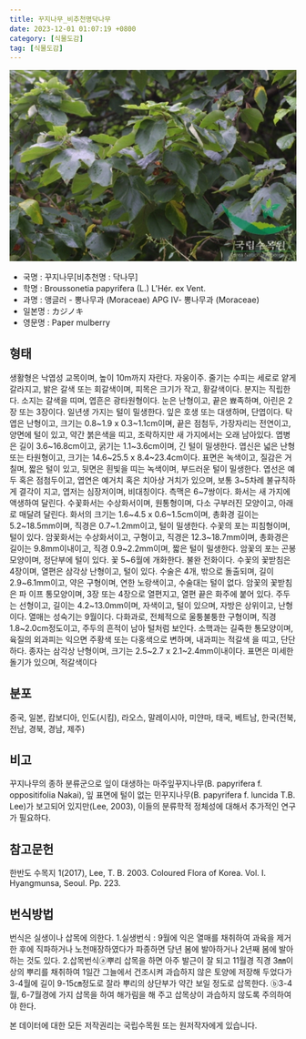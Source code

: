 ```yaml
---
title: 꾸지나무_비추천명닥나무
date: 2023-12-01 01:07:19 +0800
category: [식물도감]
tag: [식물도감]
---
```




![꾸지나무[비추천명 : 닥나무]](/assets/img/fileUpload/plants/basic/Moraceae/Broussonetia/11663/1_th2.JPG)
- 국명 : 꾸지나무[비추천명 : 닥나무]
- 학명 : Broussonetia papyrifera (L.) L'Hér. ex Vent.
- 과명 : 앵글러 - 뽕나무과 (Moraceae) APG Ⅳ- 뽕나무과 (Moraceae)
- 일본명 : カジノキ
- 영문명 : Paper mulberry


## 형태
생활형은 낙엽성 교목이며, 높이 10m까지 자란다. 자웅이주. 줄기는 수피는 세로로 얕게 갈라지고, 밝은 갈색 또는 회갈색이며, 피목은 크기가 작고, 황갈색이다. 분지는 직립한다. 소지는 갈색을 띠며, 엽흔은 광타원형이다. 눈은 난형이고, 끝은 뾰족하며, 아린은 2장 또는 3장이다. 일년생 가지는 털이 밀생한다. 잎은 호생 또는 대생하며, 단엽이다. 탁엽은 난형이고, 크기는 0.8~1.9 x 0.3~1.1cm이며, 끝은 점첨두, 가장자리는 전연이고, 양면에 털이 있고, 약간 붉은색을 띠고, 조락하지만 새 가지에서는 오래 남아있다. 엽병은 길이 3.6~16.8cm이고, 굵기는 1.1~3.6cm이며, 긴 털이 밀생한다. 엽신은 넓은 난형 또는 타원형이고, 크기는 14.6~25.5 x 8.4~23.4cm이다. 표면은 녹색이고, 질감은 거칠며, 짧은 털이 있고, 뒷면은 흰빛을 띠는 녹색이며, 부드러운 털이 밀생한다. 엽선은 예두 혹은 점첨두이고, 엽연은 예거치 혹은 치아상 거치가 있으며, 보통 3~5차례 불규칙하게 결각이 지고, 엽저는 심장저이며, 비대칭이다. 측맥은 6~7쌍이다. 화서는 새 가지에 액생하여 달린다. 수꽃화서는 수상화서이며, 원통형이며, 다소 구부러진 모양이고, 아래로 매달려 달린다. 화서의 크기는 1.6~4.5 x 0.6~1.5cm이며, 총화경 길이는 5.2~18.5mm이며, 직경은 0.7~1.2mm이고, 털이 밀생한다. 수꽃의 포는 피침형이며, 털이 있다. 암꽃화서는 수상화서이고, 구형이고, 직경은 12.3~18.7mm이며, 총화경은 길이는 9.8mm이내이고, 직경 0.9~2.2mm이며, 짧은 털이 밀생한다. 암꽃의 포는 곤봉모양이며, 정단부에 털이 있다. 꽃 5~6월에 개화한다. 불완 전화이다. 수꽃의 꽃받침은 4장이며, 열편은 삼각상 난형이고, 털이 있다. 수술은 4개, 밖으로 돌출되며, 길이 2.9~6.1mm이고, 약은 구형이며, 연한 노랑색이고, 수술대는 털이 없다. 암꽃의 꽃받침은 파 이프 통모양이며, 3장 또는 4장으로 열편지고, 열편 끝은 화주에 붙어 있다. 주두는 선형이고, 길이는 4.2~13.0mm이며, 자색이고, 털이 있으며, 자방은 상위이고, 난형이다. 열매는 성숙기는 9월이다. 다화과로, 전체적으로 울퉁불퉁한 구형이며, 직경 1.8~2.0cm정도이고, 주두의 흔적이 남아 털처럼 보인다. 소핵과는 길죽한 통모양이며, 육질의 외과피는 익으면 주황색 또는 다홍색으로 변하며, 내과피는 적갈색 을 띠고, 단단하다. 종자는 삼각상 난형이며, 크기는 2.5~2.7 x 2.1~2.4mm이내이다. 표면은 미세한 돌기가 있으며, 적갈색이다
## 분포
중국, 일본, 캄보디아, 인도(시킴), 라오스, 말레이시아, 미얀마, 태국, 베트남, 한국(전북, 전남, 경북, 경남, 제주)
## 비고
꾸지나무의 종하 분류군으로 잎이 대생하는 마주잎꾸지나무(B. papyrifera f. oppositifolia Nakai), 잎 표면에 털이 없는 민꾸지나무(B. papyrifera f. luncida T.B. Lee)가 보고되어 있지만(Lee, 2003), 이들의 분류학적 정체성에 대해서 추가적인 연구가 필요하다.
## 참고문헌
한반도 수목지 1(2017), Lee, T. B. 2003. Coloured Flora of Korea. Vol. Ⅰ. Hyangmunsa, Seoul. Pp. 223.
## 번식방법
번식은 실생이나 삽목에 의한다. 1.실생번식 : 9월에 익은 열매를 채취하여 과육을 제거한 후에 직파하거나 노천매장하였다가 파종하면 당년 봄에 발아하거나 2년째 봄에 발아하는 것도 있다. 2.삽목번식ⓐ뿌리 삽목을 하면 아주 발근이 잘 되고 11월경 직경 3㎜이상의 뿌리를 채취하여 1일간 그늘에서 건조시켜 과습하지 않은 토양에 저장해 두었다가 3-4월에 길이 9-15㎝정도로 잘라 뿌리의 상단부가 약간 보일 정도로 삽목한다. ⓑ3-4월, 6-7월경에 가지 삽목을 하여 해가림을 해 주고 삽목상이 과습하지 않도록 주의하여야 한다.






본 데이터에 대한 모든 저작권리는 국립수목원 또는 원저작자에게 있습니다.
